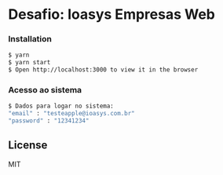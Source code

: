# Desafio: Ioasys Empresas Web

### Installation

```sh
$ yarn
$ yarn start
$ Open http://localhost:3000 to view it in the browser
```
### Acesso ao sistema
```sh
$ Dados para logar no sistema:
"email" : "testeapple@ioasys.com.br"
"password" : "12341234"
```
License
----
MIT
